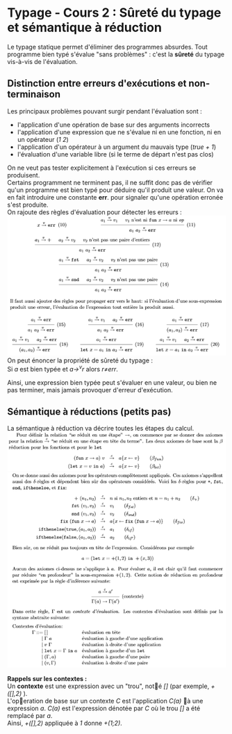 # Typage - Cours 2 : Sûreté du typage et sémantique à réduction

Le typage statique permet d'éliminer des programmes absurdes. Tout programme
bien typé s'évalue "sans problèmes" : c'est la **sûreté** du typage vis-à-vis
de l'évaluation.  

## Distinction entre erreurs d'exécutions et non-terminaison

Les principaux problèmes pouvant surgir pendant l'évaluation sont :

* l'application d'une opération de base sur des arguments incorrects
* l'application d'une expression que ne s'évalue ni en une fonction, ni en
un opérateur (*1 2*)
* l'application d'un opérateur à un argument du mauvais type (*true + 1*)
* l'évaluation d'une variable libre (si le terme de départ n'est pas clos)

On ne veut pas tester explicitement à l'exécution si ces erreurs se
produisent.  
Certains programment ne terminent pas, il ne suffit donc pas de vérifier qu'un
programme est bien typé pour déduire qu'il produit une valeur. On va en fait
introduire une constante **err**. pour signaler qu'une opération erronée s'est
produite.  
On rajoute des règles d'évaluation pour détecter les erreurs :  
![2.1.2](img/cours2/2_1.png)  
On peut énoncer la propriété de sûreté du typage :  
Si *a* est bien typée et *a→<sup>v</sup>r* alors *r≠err*.  

Ainsi, une expression bien typée peut s'évaluer en une valeur, ou bien ne pas
terminer, mais jamais provoquer d'erreur d'exécution.

## Sémantique à réductions (petits pas)

La sémantique à réduction va décrire toutes les étapes du calcul.  
![](img/cours2/2_2.png)
![](img/cours2/2_3.png)  

**Rappels sur les contextes :**  
Un **contexte** est une expression avec un "trou", noté *[]* (par exemple,
*+([],2)* ).  
L'operation de base sur un contexte *C* est l'application *C(a)* à une
expression *a*.
*C(a)* est l'expression dénotée par *C* où le trou *[]* a été remplacé par *a*.  
Ainsi, *+([],2)* appliquée à *1* donne *+(1;2)*.  
